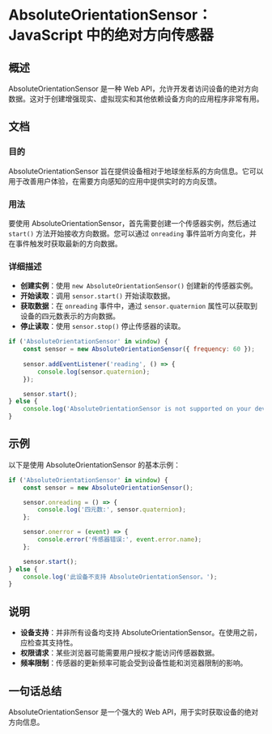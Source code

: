 <!--
Meta Description: # AbsoluteOrientationSensor：JavaScript 中的绝对方向传感器 ## 概述 AbsoluteOrientationSensor 是一种 Web API，允许开发者访问设备的绝对方向数据。这对于创建增强现实、虚拟现实和其他依赖设备方向的应用程序非常有用。 ## 文档 ...
Meta Keywords: absoluteorientationsensor, sensor, console, start, log
-->

# AbsoluteOrientationSensor：JavaScript 中的绝对方向传感器

## 概述
AbsoluteOrientationSensor 是一种 Web API，允许开发者访问设备的绝对方向数据。这对于创建增强现实、虚拟现实和其他依赖设备方向的应用程序非常有用。

## 文档
### 目的
AbsoluteOrientationSensor 旨在提供设备相对于地球坐标系的方向信息。它可以用于改善用户体验，在需要方向感知的应用中提供实时的方向反馈。

### 用法
要使用 AbsoluteOrientationSensor，首先需要创建一个传感器实例，然后通过 `start()` 方法开始接收方向数据。您可以通过 `onreading` 事件监听方向变化，并在事件触发时获取最新的方向数据。

### 详细描述
- **创建实例**：使用 `new AbsoluteOrientationSensor()` 创建新的传感器实例。
- **开始读取**：调用 `sensor.start()` 开始读取数据。
- **获取数据**：在 `onreading` 事件中，通过 `sensor.quaternion` 属性可以获取到设备的四元数表示的方向数据。
- **停止读取**：使用 `sensor.stop()` 停止传感器的读取。

```javascript
if ('AbsoluteOrientationSensor' in window) {
    const sensor = new AbsoluteOrientationSensor({ frequency: 60 });
    
    sensor.addEventListener('reading', () => {
        console.log(sensor.quaternion);
    });

    sensor.start();
} else {
    console.log('AbsoluteOrientationSensor is not supported on your device.');
}
```

## 示例
以下是使用 AbsoluteOrientationSensor 的基本示例：

```javascript
if ('AbsoluteOrientationSensor' in window) {
    const sensor = new AbsoluteOrientationSensor();

    sensor.onreading = () => {
        console.log('四元数:', sensor.quaternion);
    };

    sensor.onerror = (event) => {
        console.error('传感器错误:', event.error.name);
    };

    sensor.start();
} else {
    console.log('此设备不支持 AbsoluteOrientationSensor。');
}
```

## 说明
- **设备支持**：并非所有设备均支持 AbsoluteOrientationSensor。在使用之前，应检查其支持性。
- **权限请求**：某些浏览器可能需要用户授权才能访问传感器数据。
- **频率限制**：传感器的更新频率可能会受到设备性能和浏览器限制的影响。

## 一句话总结
AbsoluteOrientationSensor 是一个强大的 Web API，用于实时获取设备的绝对方向信息。